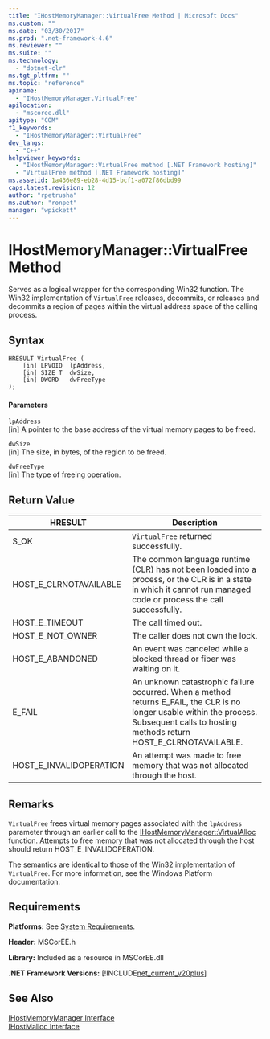 ```yaml
---
title: "IHostMemoryManager::VirtualFree Method | Microsoft Docs"
ms.custom: ""
ms.date: "03/30/2017"
ms.prod: ".net-framework-4.6"
ms.reviewer: ""
ms.suite: ""
ms.technology: 
  - "dotnet-clr"
ms.tgt_pltfrm: ""
ms.topic: "reference"
apiname: 
  - "IHostMemoryManager.VirtualFree"
apilocation: 
  - "mscoree.dll"
apitype: "COM"
f1_keywords: 
  - "IHostMemoryManager::VirtualFree"
dev_langs: 
  - "C++"
helpviewer_keywords: 
  - "IHostMemoryManager::VirtualFree method [.NET Framework hosting]"
  - "VirtualFree method [.NET Framework hosting]"
ms.assetid: 1a436e89-eb28-4d15-bcf1-a072f86dbd99
caps.latest.revision: 12
author: "rpetrusha"
ms.author: "ronpet"
manager: "wpickett"
---
```

# IHostMemoryManager::VirtualFree Method
Serves as a logical wrapper for the corresponding Win32 function. The Win32 implementation of `VirtualFree` releases, decommits, or releases and decommits a region of pages within the virtual address space of the calling process.  
  
## Syntax  
  
```  
HRESULT VirtualFree (  
    [in] LPVOID  lpAddress,  
    [in] SIZE_T  dwSize,  
    [in] DWORD   dwFreeType  
);  
```  
  
#### Parameters  
 `lpAddress`  
 [in] A pointer to the base address of the virtual memory pages to be freed.  
  
 `dwSize`  
 [in] The size, in bytes, of the region to be freed.  
  
 `dwFreeType`  
 [in] The type of freeing operation.  
  
## Return Value  
  
|HRESULT|Description|  
|-------------|-----------------|  
|S_OK|`VirtualFree` returned successfully.|  
|HOST_E_CLRNOTAVAILABLE|The common language runtime (CLR) has not been loaded into a process, or the CLR is in a state in which it cannot run managed code or process the call successfully.|  
|HOST_E_TIMEOUT|The call timed out.|  
|HOST_E_NOT_OWNER|The caller does not own the lock.|  
|HOST_E_ABANDONED|An event was canceled while a blocked thread or fiber was waiting on it.|  
|E_FAIL|An unknown catastrophic failure occurred. When a method returns E_FAIL, the CLR is no longer usable within the process. Subsequent calls to hosting methods return HOST_E_CLRNOTAVAILABLE.|  
|HOST_E_INVALIDOPERATION|An attempt was made to free memory that was not allocated through the host.|  
  
## Remarks  
 `VirtualFree` frees virtual memory pages associated with the `lpAddress` parameter through an earlier call to the [IHostMemoryManager::VirtualAlloc](../../../../docs/framework/unmanaged-api/hosting/ihostmemorymanager-virtualalloc-method.md) function. Attempts to free memory that was not allocated through the host should return HOST_E_INVALIDOPERATION.  
  
 The semantics are identical to those of the Win32 implementation of `VirtualFree`. For more information, see the Windows Platform documentation.  
  
## Requirements  
 **Platforms:** See [System Requirements](../../../../docs/framework/getting-started/system-requirements.md).  
  
 **Header:** MSCorEE.h  
  
 **Library:** Included as a resource in MSCorEE.dll  
  
 **.NET Framework Versions:** [!INCLUDE[net_current_v20plus](../../../../includes/net-current-v20plus-md.md)]  
  
## See Also  
 [IHostMemoryManager Interface](../../../../docs/framework/unmanaged-api/hosting/ihostmemorymanager-interface.md)   
 [IHostMalloc Interface](../../../../docs/framework/unmanaged-api/hosting/ihostmalloc-interface.md)